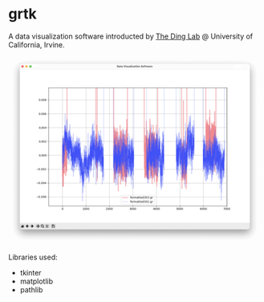 # grtk
A data visualization software introducted by [The Ding Lab](https://www.ding.eng.uci.edu/) @ University of California, Irvine.

![](https://raw.githubusercontent.com/UCI-Ding-Lab/grtk/main/img/grtk_low.png)

Libraries used:

- tkinter
- matplotlib
- pathlib
